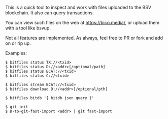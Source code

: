 This is a quick tool to inspect and work with files uploaded to the BSV blockchain.
It also can query transactions.

You can view such files on the web at https://bico.media/, or upload them with a tool like bsvup.

Not all features are implemented.  As always, feel free to PR or fork and add on or rip up.

Examples:

    $ bitfiles status TX://<txid>
    $ bitfiles status D://<addr>[/optional/path]
    $ bitfiles status BCAT://<txid>
    $ bitfiles status C://<txid>

    $ bitfiles stream BCAT://<txid>
    $ bitfiles download D://<addr>[/optional/pth]

    $ bitfiles bitdb '{ bitdb json query }'

    $ git init
    $ D-to-git-fast-import <addr> | git fast-import

